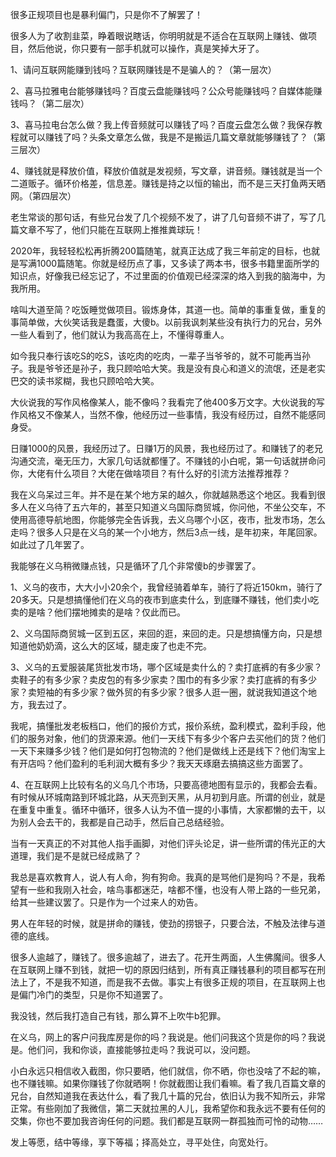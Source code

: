 
很多正规项目也是暴利偏门，只是你不了解罢了！

很多人为了收割韭菜，睁着眼说瞎话，你明明就是不适合在互联网上赚钱、做项目，然后他说，你只要有一部手机就可以操作，真是笑掉大牙了。

1、请问互联网能赚到钱吗？互联网赚钱是不是骗人的？（第一层次）

2、喜马拉雅电台能够赚钱吗？百度云盘能赚钱吗？公众号能赚钱吗？自媒体能赚钱吗？（第二层次）

3、喜马拉电台怎么做？我上传音频就可以赚钱了吗？百度云盘怎么做？我保存教程就可以赚钱了吗？头条文章怎么做，我是不是搬运几篇文章就能够赚钱了？（第三层次）

4、赚钱就是释放价值，释放价值就是发视频，写文章，讲音频。赚钱就是当一个二道贩子。循环价格差，信息差。赚钱是持之以恒的输出，而不是三天打鱼两天晒网。（第四层次）

老生常谈的那句话，有些兄台发了几个视频不发了，讲了几句音频不讲了，写了几篇文章不写了，他们只能在互联网上推推粪球玩！

2020年，我轻轻松松再折腾200篇随笔，就真正达成了我三年前定的目标，也就是写满1000篇随笔。你就是经历点了事，又多读了两本书，很多书籍里面所学的知识点，好像我已经忘记了，不过里面的价值观已经深深的烙入到我的脑海中，为我所用。

啥叫大道至简？吃饭睡觉做项目。锻炼身体，其道一也。简单的事重复做，重复的事简单做，大伙笑话我是蠢蛋，大傻b。以前我讽刺某些没有执行力的兄台，另外一些人看到了，他们就认为我高高在上，不懂得尊重人。

如今我只奉行该吃S的吃S，该吃肉的吃肉，一辈子当爷爷的，就不可能再当孙子。我是爷爷还是孙子，我只顾哈哈大笑。我是没有良心和道义的流氓，还是老实巴交的读书浆糊，我也只顾哈哈大笑。

大伙说我的写作风格像某人，能不像吗？我看完了他400多万文字。大伙说我的写作风格又不像某人，当然不像，他经历过一些事情，我没有经历过，自然不能感同身受。

日赚1000的风景，我经历过了。日赚1万的风景，我也经历过了。和赚钱了的老兄沟通交流，毫无压力，大家几句话就都懂了。不赚钱的小白呢，第一句话就拼命问你，大佬有什么项目？大佬在做啥项目？有什么好的引流方法推荐推荐？

我在义乌呆过三年。并不是在某个地方呆的越久，你就越熟悉这个地区。我看到很多人在义乌待了五六年的，甚至只知道义乌国际商贸城，你问他，不坐公交车，不使用高德导航地图，你能够完全告诉我，去义乌哪个小区，夜市，批发市场，怎么走吗？很多人只是在义乌的某一个小地方，然后3点一线，是年初来，年尾回家。如此过了几年罢了。

我能够在义乌稍微赚点钱，只是循环了几个非常傻b的步骤罢了。

1、义乌的夜市，大大小小20余个，我曾经骑着单车，骑行了将近150km，骑行了20多天。只是想搞懂他们在义乌的夜市到底卖什么，到底赚不赚钱，他们卖小吃卖的是啥？他们摆地摊卖的是啥？仅此而已。

2、义乌国际商贸城一区到五区，来回的逛，来回的走。只是想搞懂方向，只是想知道他奶奶滴，这么大的区域，腿走废了也走不完。

3、义乌的五爱服装尾货批发市场，哪个区域是卖什么的？卖打底裤的有多少家？卖鞋子的有多少家？卖皮包的有多少家卖？围巾的有多少家？卖打底裤的有多少家？卖短袖的有多少家？做外贸的有多少家？很多人逛一圈，就说我知道这个地方，我去过了。

我呢，搞懂批发老板档口，他们的报价方式，报价系统，盈利模式，盈利手段，他们的服务对象，他们的货源来源。他们一天线下有多少个客户去买他们的货？他们一天下来赚多少钱？他们是如何打包物流的？他们是做线上还是线下？他们淘宝上有开店吗？他们盈利的毛利润大概有多少？我天天琢磨去搞搞这些方面罢了。

4、在互联网上比较有名的义乌几个市场，只要高德地图有显示的，我都会去看。有时候从环城南路到环城北路，从天亮到天黑，从月初到月底。所谓的创业，就是在重复中重复。循环中循环，很多人认为不值一提的小事情，大家都懒的去干，以为别人会去干的，我都是自己动手，然后自己总结经验。

当有一天真正的不对其他人指手画脚，对他们评头论足，讲一些所谓的伟光正的大道理，我们是不是就已经成熟了？

我总是喜欢教育人，说人有人命，狗有狗命。我真的是骂他们是狗吗？不是，我希望有一些和我刚入社会，啥鸟事都迷茫，啥都不懂，也没有人带上路的一些兄弟，给其一些建议罢了。只是作为一个过来人的劝告。

男人在年轻的时候，就是拼命的赚钱，使劲的捞银子，只要合法，不触及法律与道德的底线。

很多人逾越了，赚钱了。很多逾越了，进去了。花开生两面，人生佛魔间。很多人在互联网上赚不到钱，就把一切的原因归结到，所有真正赚钱暴利的项目都写在刑法上了，不是我不知道，而是我不去做。事实上有很多正规的项目，在互联网上也是偏门冷门的类型，只是你不知道罢了。

我没钱，然后我打造自己有钱，那么算不上吹牛b犯罪。

在义乌，网上的客户问我库房是你的吗？我说是。他们问我这个货是你的吗？我说是。他们问，我和你谈，直接能够拉走吗？我说可以，没问题。

小白永远只相信收入截图，你只要晒，他们就信，你不晒，你也没啥了不起的嘛，也不赚钱嘛。如果你赚钱了你就晒啊！你就截图让我们看嘛。看了我几百篇文章的兄台，自然知道我在表达什么，看了我几十篇的兄台，依旧认为我不知所云，非常正常。有些刚加了我微信，第二天就拉黑的人儿，我希望你和我永远不要有任何的交集，你也不要加我咨询任何的问题。我们都是互联网一群孤独而可怜的动物……

发上等愿，结中等缘，享下等福；择高处立，寻平处住，向宽处行。
